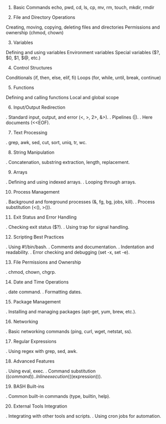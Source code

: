 1. Basic Commands
echo, pwd, cd, ls, cp, mv, rm, touch, mkdir, rmdir

2. File and Directory Operations

Creating, moving, copying, deleting files and directories
Permissions and ownership (chmod, chown)

3. Variables

Defining and using variables
Environment variables
Special variables ($?, $0, $1, $@, etc.)

4. Control Structures

Conditionals (if, then, else, elif, fi)
Loops (for, while, until, break, continue)

5. Functions

Defining and calling functions
Local and global scope

6. Input/Output Redirection

. Standard input, output, and error (<, >, 2>, &>).
. Pipelines (|).
. Here documents (<<EOF).

7. Text Processing

. grep, awk, sed, cut, sort, uniq, tr, wc.

8. String Manipulation

. Concatenation, substring extraction, length, replacement.

9. Arrays

. Defining and using indexed arrays.
. Looping through arrays.

10. Process Management

. Background and foreground processes (&, fg, bg, jobs, kill).
. Process substitution (<(), >()).

11. Exit Status and Error Handling

. Checking exit status ($?).
. Using trap for signal handling.

12. Scripting Best Practices

. Using #!/bin/bash.
. Comments and documentation.
. Indentation and readability.
. Error checking and debugging (set -x, set -e).

13. File Permissions and Ownership

. chmod, chown, chgrp.

14. Date and Time Operations

. date command.
. Formatting dates.

15. Package Management

. Installing and managing packages (apt-get, yum, brew, etc.).

16. Networking

. Basic networking commands (ping, curl, wget, netstat, ss).

17. Regular Expressions

. Using regex with grep, sed, awk.

18. Advanced Features

. Using eval, exec.
. Command substitution ($(command)).
. Inline execution ($((expression))).

19. BASH Built-ins

. Common built-in commands (type, builtin, help).

20. External Tools Integration

. Integrating with other tools and scripts.
. Using cron jobs for automation.
